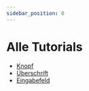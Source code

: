 ```yaml
---
sidebar_position: 0
---
```


# Alle Tutorials

- [Knopf](/docs/Tutorials/Knopf)
- [Überschrift](/docs/Tutorials/Überschrift)
- [Eingabefeld](/docs/Tutorials/Eingabefeld)
